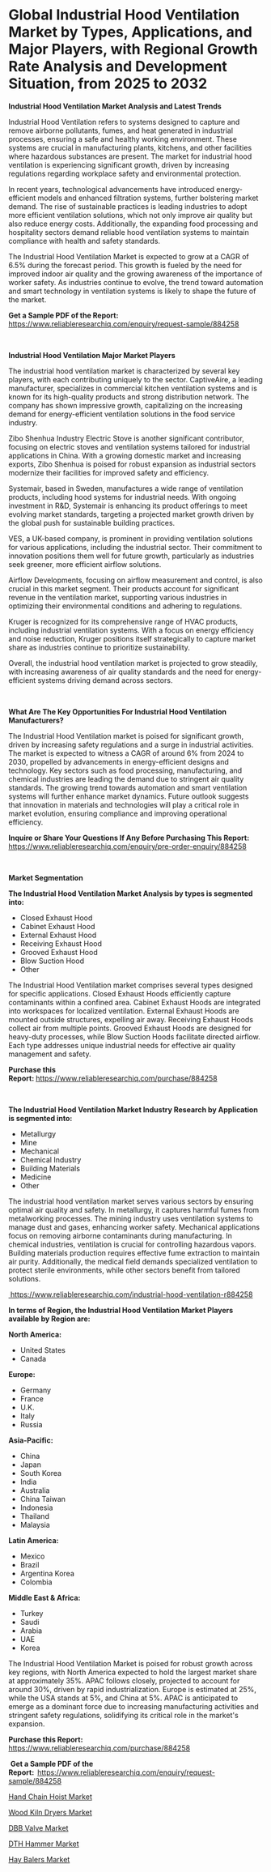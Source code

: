 <p><h1>Global Industrial Hood Ventilation Market by Types, Applications, and Major Players, with Regional Growth Rate Analysis and Development Situation, from 2025 to 2032</h1></p><p><strong>Industrial Hood Ventilation Market Analysis and Latest Trends</strong></p>
<p><p>Industrial Hood Ventilation refers to systems designed to capture and remove airborne pollutants, fumes, and heat generated in industrial processes, ensuring a safe and healthy working environment. These systems are crucial in manufacturing plants, kitchens, and other facilities where hazardous substances are present. The market for industrial hood ventilation is experiencing significant growth, driven by increasing regulations regarding workplace safety and environmental protection.</p><p>In recent years, technological advancements have introduced energy-efficient models and enhanced filtration systems, further bolstering market demand. The rise of sustainable practices is leading industries to adopt more efficient ventilation solutions, which not only improve air quality but also reduce energy costs. Additionally, the expanding food processing and hospitality sectors demand reliable hood ventilation systems to maintain compliance with health and safety standards.</p><p>The Industrial Hood Ventilation Market is expected to grow at a CAGR of 6.5% during the forecast period. This growth is fueled by the need for improved indoor air quality and the growing awareness of the importance of worker safety. As industries continue to evolve, the trend toward automation and smart technology in ventilation systems is likely to shape the future of the market.</p></p>
<p><strong>Get a Sample PDF of the Report:&nbsp;</strong> <a href="https://www.reliableresearchiq.com/enquiry/request-sample/884258?utm_campaign=1870&utm_medium=2&utm_source=Github&utm_content=ia&utm_term=08042025&utm_id=industrial-hood-ventilation">https://www.reliableresearchiq.com/enquiry/request-sample/884258</a></p>
<p>&nbsp;</p>
<p><strong>Industrial Hood Ventilation Major Market Players</strong></p>
<p><p>The industrial hood ventilation market is characterized by several key players, with each contributing uniquely to the sector. CaptiveAire, a leading manufacturer, specializes in commercial kitchen ventilation systems and is known for its high-quality products and strong distribution network. The company has shown impressive growth, capitalizing on the increasing demand for energy-efficient ventilation solutions in the food service industry.</p><p>Zibo Shenhua Industry Electric Stove is another significant contributor, focusing on electric stoves and ventilation systems tailored for industrial applications in China. With a growing domestic market and increasing exports, Zibo Shenhua is poised for robust expansion as industrial sectors modernize their facilities for improved safety and efficiency.</p><p>Systemair, based in Sweden, manufactures a wide range of ventilation products, including hood systems for industrial needs. With ongoing investment in R&D, Systemair is enhancing its product offerings to meet evolving market standards, targeting a projected market growth driven by the global push for sustainable building practices.</p><p>VES, a UK-based company, is prominent in providing ventilation solutions for various applications, including the industrial sector. Their commitment to innovation positions them well for future growth, particularly as industries seek greener, more efficient airflow solutions.</p><p>Airflow Developments, focusing on airflow measurement and control, is also crucial in this market segment. Their products account for significant revenue in the ventilation market, supporting various industries in optimizing their environmental conditions and adhering to regulations.</p><p>Kruger is recognized for its comprehensive range of HVAC products, including industrial ventilation systems. With a focus on energy efficiency and noise reduction, Kruger positions itself strategically to capture market share as industries continue to prioritize sustainability.</p><p>Overall, the industrial hood ventilation market is projected to grow steadily, with increasing awareness of air quality standards and the need for energy-efficient systems driving demand across sectors.</p></p>
<p>&nbsp;</p>
<p><strong>What Are The Key Opportunities For Industrial Hood Ventilation Manufacturers?</strong></p>
<p><p>The Industrial Hood Ventilation market is poised for significant growth, driven by increasing safety regulations and a surge in industrial activities. The market is expected to witness a CAGR of around 6% from 2024 to 2030, propelled by advancements in energy-efficient designs and technology. Key sectors such as food processing, manufacturing, and chemical industries are leading the demand due to stringent air quality standards. The growing trend towards automation and smart ventilation systems will further enhance market dynamics. Future outlook suggests that innovation in materials and technologies will play a critical role in market evolution, ensuring compliance and improving operational efficiency.</p></p>
<p><strong>Inquire or Share Your Questions If Any Before Purchasing This Report:</strong> <a href="https://www.reliableresearchiq.com/enquiry/pre-order-enquiry/884258?utm_campaign=1870&utm_medium=2&utm_source=Github&utm_content=ia&utm_term=08042025&utm_id=industrial-hood-ventilation">https://www.reliableresearchiq.com/enquiry/pre-order-enquiry/884258</a></p>
<p>&nbsp;</p>
<p><strong>Market Segmentation</strong></p>
<p><strong>The Industrial Hood Ventilation Market Analysis by types is segmented into:</strong></p>
<p><ul><li>Closed Exhaust Hood</li><li>Cabinet Exhaust Hood</li><li>External Exhaust Hood</li><li>Receiving Exhaust Hood</li><li>Grooved Exhaust Hood</li><li>Blow Suction Hood</li><li>Other</li></ul></p>
<p><p>The Industrial Hood Ventilation market comprises several types designed for specific applications. Closed Exhaust Hoods efficiently capture contaminants within a confined area. Cabinet Exhaust Hoods are integrated into workspaces for localized ventilation. External Exhaust Hoods are mounted outside structures, expelling air away. Receiving Exhaust Hoods collect air from multiple points. Grooved Exhaust Hoods are designed for heavy-duty processes, while Blow Suction Hoods facilitate directed airflow. Each type addresses unique industrial needs for effective air quality management and safety.</p></p>
<p><strong>Purchase this Report:&nbsp;</strong><a href="https://www.reliableresearchiq.com/purchase/884258?utm_campaign=1870&utm_medium=2&utm_source=Github&utm_content=ia&utm_term=08042025&utm_id=industrial-hood-ventilation">https://www.reliableresearchiq.com/purchase/884258</a></p>
<p>&nbsp;</p>
<p><strong>The Industrial Hood Ventilation Market Industry Research by Application is segmented into:</strong></p>
<p><ul><li>Metallurgy</li><li>Mine</li><li>Mechanical</li><li>Chemical Industry</li><li>Building Materials</li><li>Medicine</li><li>Other</li></ul></p>
<p><p>The industrial hood ventilation market serves various sectors by ensuring optimal air quality and safety. In metallurgy, it captures harmful fumes from metalworking processes. The mining industry uses ventilation systems to manage dust and gases, enhancing worker safety. Mechanical applications focus on removing airborne contaminants during manufacturing. In chemical industries, ventilation is crucial for controlling hazardous vapors. Building materials production requires effective fume extraction to maintain air purity. Additionally, the medical field demands specialized ventilation to protect sterile environments, while other sectors benefit from tailored solutions.</p></p>
<p><a href="https://www.reliableresearchiq.com/industrial-hood-ventilation-r884258?utm_campaign=1870&utm_medium=2&utm_source=Github&utm_content=ia&utm_term=08042025&utm_id=industrial-hood-ventilation">&nbsp;https://www.reliableresearchiq.com/industrial-hood-ventilation-r884258</a></p>
<p><strong>In terms of Region, the Industrial Hood Ventilation Market Players available by Region are:</strong></p>
<p>
    <p> <strong> North America: </strong>
        <ul>
            <li>United States</li>
            <li>Canada</li>
        </ul>
        </p> 
    <p> <strong> Europe: </strong>
        <ul>
            <li>Germany</li>
            <li>France</li>
            <li>U.K.</li>
            <li>Italy</li>
            <li>Russia</li>
        </ul>
        </p> 
    <p> <strong> Asia-Pacific: </strong>
        <ul>
            <li>China</li>
            <li>Japan</li>
            <li>South Korea</li>
            <li>India</li>
            <li>Australia</li>
            <li>China Taiwan</li>
            <li>Indonesia</li>
            <li>Thailand</li>
            <li>Malaysia</li>
        </ul>
        </p> 
    <p> <strong> Latin America: </strong>
        <ul>
            <li>Mexico</li>
            <li>Brazil</li>
            <li>Argentina Korea</li>
            <li>Colombia</li>
        </ul>
        </p> 
    <p> <strong> Middle East & Africa: </strong>
        <ul>
            <li>Turkey</li>
            <li>Saudi</li>
            <li>Arabia</li>
            <li>UAE</li>
            <li>Korea</li>
        </ul>
    </p>
    </p>
<p><p>The Industrial Hood Ventilation Market is poised for robust growth across key regions, with North America expected to hold the largest market share at approximately 35%. APAC follows closely, projected to account for around 30%, driven by rapid industrialization. Europe is estimated at 25%, while the USA stands at 5%, and China at 5%. APAC is anticipated to emerge as a dominant force due to increasing manufacturing activities and stringent safety regulations, solidifying its critical role in the market's expansion.</p></p>
<p><strong>Purchase this Report: </strong><a href="https://www.reliableresearchiq.com/purchase/884258?utm_campaign=1870&utm_medium=2&utm_source=Github&utm_content=ia&utm_term=08042025&utm_id=industrial-hood-ventilation">https://www.reliableresearchiq.com/purchase/884258</a></p>
<p>&nbsp;<strong>Get a Sample PDF of the Report:&nbsp;&nbsp;</strong><a href="https://www.reliableresearchiq.com/enquiry/request-sample/884258?utm_campaign=1870&utm_medium=2&utm_source=Github&utm_content=ia&utm_term=08042025&utm_id=industrial-hood-ventilation">https://www.reliableresearchiq.com/enquiry/request-sample/884258</a></p>
<p><strong></strong></p>
<p><p><a href="https://github.com/yuukoleuda/Market-Research-Report-List-1/blob/main/hand-chain-hoist-market.md?utm_campaign=1870&utm_medium=2&utm_source=Github&utm_content=ia&utm_term=08042025&utm_id=industrial-hood-ventilation">Hand Chain Hoist Market</a></p><p><a href="https://github.com/tornapruttuz/Market-Research-Report-List-1/blob/main/wood-kiln-dryers-market.md?utm_campaign=1870&utm_medium=2&utm_source=Github&utm_content=ia&utm_term=08042025&utm_id=industrial-hood-ventilation">Wood Kiln Dryers Market</a></p><p><a href="https://github.com/denighoylen1/Market-Research-Report-List-1/blob/main/dbb-valve-market.md?utm_campaign=1870&utm_medium=2&utm_source=Github&utm_content=ia&utm_term=08042025&utm_id=industrial-hood-ventilation">DBB Valve Market</a></p><p><a href="https://github.com/marteyfito9/Market-Research-Report-List-1/blob/main/dth-hammer-market.md?utm_campaign=1870&utm_medium=2&utm_source=Github&utm_content=ia&utm_term=08042025&utm_id=industrial-hood-ventilation">DTH Hammer Market</a></p><p><a href="https://github.com/saguegrody74/Market-Research-Report-List-1/blob/main/hay-balers-market.md?utm_campaign=1870&utm_medium=2&utm_source=Github&utm_content=ia&utm_term=08042025&utm_id=industrial-hood-ventilation">Hay Balers Market</a></p></p>